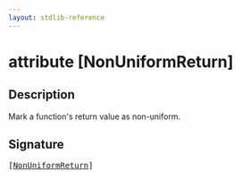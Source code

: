 ```yaml
---
layout: stdlib-reference
---
```


# attribute [NonUniformReturn]

## Description

Mark a function's return value as non-uniform.


## Signature

<pre>
[<a href="nonuniformreturn-03a.html">NonUniformReturn</a>]
</pre>

